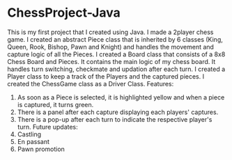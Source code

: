 # ChessProject-Java
This is my first project that I created using Java. I made a 2player chess game. 
I created an abstract Piece class that is inherited by 6 classes (King, Queen, Rook, Bishop, Pawn and Knight) and handles the movement and capture logic of all the Pieces.
I created a Board class that consists of a 8x8 Chess Board and Pieces. It contains the main logic of my chess board. It handles turn switching, checkmate and updation after each turn.
I created a Player class to keep a track of the Players and the captured pieces.
I created the ChessGame class as a Driver Class.
Features:
1. As soon as a Piece is selected, it is highlighted  yellow and when a piece is captured, it turns green.
2. There is a panel after each capture displaying each players' captures.
3. There is a pop-up  after each turn to indicate the respective player's turn.
Future updates:
1. Castling
2. En passant
3. Pawn promotion


